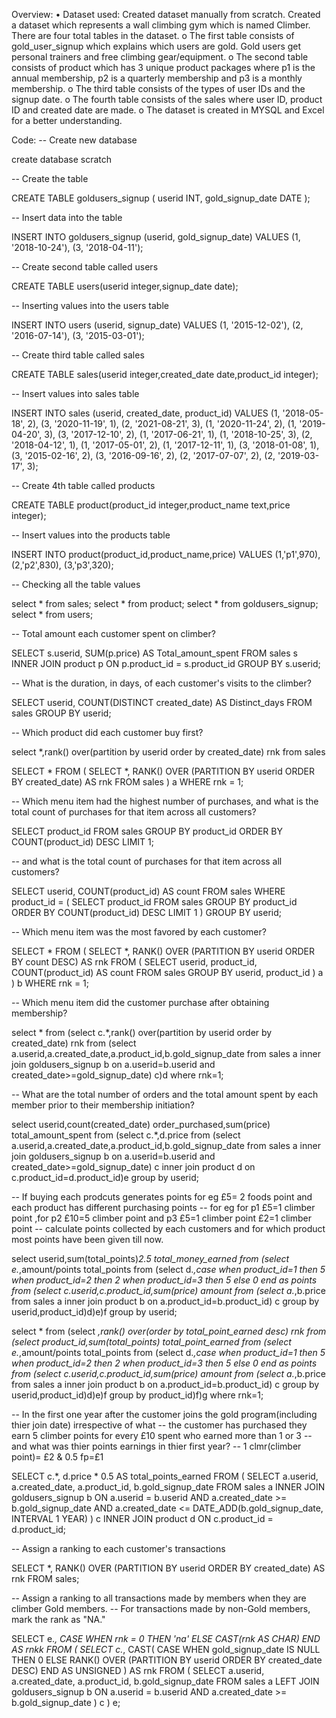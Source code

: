Overview:
•	Dataset used: Created dataset manually from scratch. Created a dataset which represents a wall climbing gym which is named Climber. There are four total tables in the dataset.
o	The first table consists of gold_user_signup which explains which users are gold. Gold users get personal trainers and free climbing gear/equipment.
o	The second table consists of product which has 3 unique product packages where p1 is the annual membership, p2 is a quarterly membership and p3 is a monthly membership.
o	The third table consists of the types of user IDs and the signup date.
o	The fourth table consists of the sales where user ID, product ID and created date are made. 
o	The dataset is created in MYSQL and Excel for a better understanding.

Code:
-- Create new database 

create database scratch

-- Create the table

CREATE TABLE goldusers_signup (
    userid INT,
    gold_signup_date DATE
);

-- Insert data into the table

INSERT INTO goldusers_signup (userid, gold_signup_date)
VALUES 
    (1, '2018-10-24'),
    (3, '2018-04-11');

-- Create second table called users    

CREATE TABLE users(userid integer,signup_date date); 

-- Inserting values into the users table

INSERT INTO users (userid, signup_date)
VALUES 
    (1, '2015-12-02'),
    (2, '2016-07-14'),
    (3, '2015-03-01');
    
-- Create third table called sales    

CREATE TABLE sales(userid integer,created_date date,product_id integer); 

-- Insert values into sales table

INSERT INTO sales (userid, created_date, product_id)
VALUES 
    (1, '2018-05-18', 2),
    (3, '2020-11-19', 1),
    (2, '2021-08-21', 3),
    (1, '2020-11-24', 2),
    (1, '2019-04-20', 3),
    (3, '2017-12-10', 2),
    (1, '2017-06-21', 1),
    (1, '2018-10-25', 3),
    (2, '2018-04-12', 1),
    (1, '2017-05-01', 2),
    (1, '2017-12-11', 1),
    (3, '2018-01-08', 1),
    (3, '2015-02-16', 2),
    (3, '2016-09-16', 2),
    (2, '2017-07-07', 2),
    (2, '2019-03-17', 3);

-- Create 4th table called products

CREATE TABLE product(product_id integer,product_name text,price integer); 

-- Insert values into the products table

INSERT INTO product(product_id,product_name,price) 
 VALUES
(1,'p1',970),
(2,'p2',830),
(3,'p3',320);

-- Checking all the table values

select * from sales;
select * from product;
select * from goldusers_signup;
select * from users;

-- Total amount each customer spent on climber?

SELECT
    s.userid,
    SUM(p.price) AS Total_amount_spent
FROM
    sales s
INNER JOIN
    product p ON p.product_id = s.product_id
GROUP BY
    s.userid;


-- What is the duration, in days, of each customer's visits to the climber?

SELECT
    userid,
    COUNT(DISTINCT created_date) AS Distinct_days
FROM
    sales
GROUP BY
    userid;


-- Which product did each customer buy first?

select *,rank() over(partition by userid order by created_date) rnk from sales

SELECT
    *
FROM
    (
        SELECT
            *,
            RANK() OVER (PARTITION BY userid ORDER BY created_date) AS rnk
        FROM
            sales
    ) a
WHERE
    rnk = 1;


-- Which menu item had the highest number of purchases, and what is the total count of purchases for that item across all customers?

SELECT
    product_id
FROM
    sales
GROUP BY
    product_id
ORDER BY
    COUNT(product_id) DESC
LIMIT 1;


--  and what is the total count of purchases for that item across all customers?

SELECT
    userid,
    COUNT(product_id) AS count
FROM
    sales
WHERE
    product_id = (
        SELECT
            product_id
        FROM
            sales
        GROUP BY
            product_id
        ORDER BY
            COUNT(product_id) DESC
        LIMIT 1
    )
GROUP BY
    userid;


-- Which menu item was the most favored by each customer?

SELECT *
FROM
    (
        SELECT
            *,
            RANK() OVER (PARTITION BY userid ORDER BY count DESC) AS rnk
        FROM
            (
                SELECT
                    userid,
                    product_id,
                    COUNT(product_id) AS count
                FROM
                    sales
                GROUP BY
                    userid, product_id
            ) a
    ) b
WHERE
    rnk = 1;


-- Which menu item did the customer purchase after obtaining membership?

select * from
(select c.*,rank() over(partition by userid order by created_date) rnk from
(select a.userid,a.created_date,a.product_id,b.gold_signup_date from sales a inner join
goldusers_signup b on a.userid=b.userid and created_date>=gold_signup_date) c)d where rnk=1;

-- What are the total number of orders and the total amount spent by each member prior to their membership initiation?

select userid,count(created_date) order_purchased,sum(price) total_amount_spent from
(select c.*,d.price from
(select a.userid,a.created_date,a.product_id,b.gold_signup_date from sales a inner join
goldusers_signup b on a.userid=b.userid and created_date>=gold_signup_date) c inner join product d on c.product_id=d.product_id)e
group by userid;

-- If buying each prodcuts generates points for eg £5= 2 foods point and each product has different purchasing points 
-- for eg for p1 £5=1 climber point ,for p2 £10=5 climber point and p3 £5=1 climber point    £2=1 climber point
-- calculate points collected by each customers and for which product most points have been given till now.

select userid,sum(total_points)*2.5 total_money_earned from 
(select e.*,amount/points total_points from
(select d.*,case when product_id=1 then 5 when product_id=2 then 2 when product_id=3 then 5 else 0 end as points from
(select c.userid,c.product_id,sum(price) amount from
(select a.*,b.price from sales a inner join product b on a.product_id=b.product_id) c
group by userid,product_id)d)e)f group by userid;

select * from 
(select *,rank() over(order by total_point_earned desc) rnk from
(select product_id,sum(total_points) total_point_earned from 
(select e.*,amount/points total_points from 
(select d.*,case when product_id=1 then 5 when product_id=2 then 2 when product_id=3 then 5 else 0 end as points from
(select c.userid,c.product_id,sum(price) amount from
(select a.*,b.price from sales a inner join product b on a.product_id=b.product_id) c
group by userid,product_id)d)e)f group by product_id)f)g where rnk=1;

-- In the first one year after the customer joins the gold program(including thier join date) irrespective of what
-- the customer has purchased they earn 5 climber points for every £10 spent who earned more than 1 or 3
-- and what was thier points earnings in thier first year?
-- 1 clmr(climber point)= £2 & 0.5 fp=£1

SELECT 
    c.*,
    d.price * 0.5 AS total_points_earned
FROM (
    SELECT 
        a.userid,
        a.created_date,
        a.product_id,
        b.gold_signup_date
    FROM 
        sales a
    INNER JOIN
        goldusers_signup b ON a.userid = b.userid
                            AND a.created_date >= b.gold_signup_date
                            AND a.created_date <= DATE_ADD(b.gold_signup_date, INTERVAL 1 YEAR)
) c
INNER JOIN
    product d ON c.product_id = d.product_id;

-- Assign a ranking to each customer's transactions

SELECT
    *,
    RANK() OVER (PARTITION BY userid ORDER BY created_date) AS rnk
FROM
    sales;

-- Assign a ranking to all transactions made by members when they are climber Gold members. 
-- For transactions made by non-Gold members, mark the rank as "NA."

SELECT
    e.*,
    CASE WHEN rnk = 0 THEN 'na' ELSE CAST(rnk AS CHAR) END AS rnkk
FROM
    (
        SELECT
            c.*,
            CAST(
                CASE WHEN gold_signup_date IS NULL THEN 0
                     ELSE RANK() OVER (PARTITION BY userid ORDER BY created_date DESC)
                END AS UNSIGNED
            ) AS rnk
        FROM
            (
                SELECT
                    a.userid,
                    a.created_date,
                    a.product_id,
                    b.gold_signup_date
                FROM
                    sales a
                LEFT JOIN
                    goldusers_signup b ON a.userid = b.userid
                                      AND a.created_date >= b.gold_signup_date
            ) c
    ) e;










